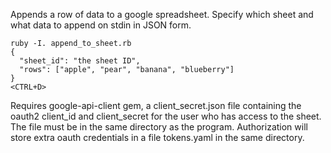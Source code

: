 Appends a row of data to a google spreadsheet. Specify which sheet and what
data to append on stdin in JSON form.

```
ruby -I. append_to_sheet.rb
{
  "sheet_id": "the sheet ID",
  "rows": ["apple", "pear", "banana", "blueberry"]
}
<CTRL+D>
```

Requires google-api-client gem, a client_secret.json file containing the
oauth2 client_id and client_secret for the user who has access to the sheet.
The file must be in the same directory as the program. Authorization will
store extra oauth credentials in a file tokens.yaml in the same directory.
